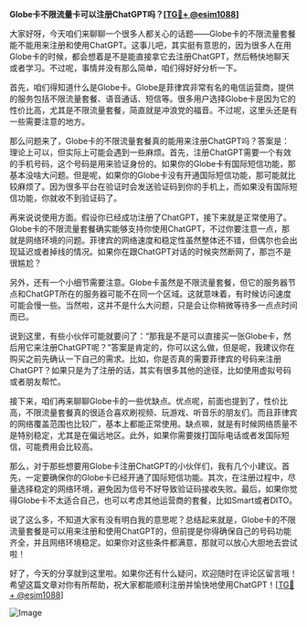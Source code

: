 **Globe卡不限流量卡可以注册ChatGPT吗？[[TG💪+ @esim1088](https://t.me/s/esim1088)]**

大家好呀，今天咱们来聊聊一个很多人都关心的话题——Globe卡的不限流量套餐能不能用来注册和使用ChatGPT。这事儿吧，其实挺有意思的，因为很多人在用Globe卡的时候，都会想着是不是能直接拿它去注册ChatGPT，然后畅快地聊天或者学习。不过呢，事情并没有那么简单，咱们得好好分析一下。

首先，咱们得知道什么是Globe卡。Globe是菲律宾非常有名的电信运营商，提供的服务包括不限流量套餐、语音通话、短信等。很多用户选择Globe卡是因为它的性价比高，尤其是不限流量套餐，简直就是冲浪党的福音。不过呢，这里头还是有一些需要注意的地方。

那么问题来了，Globe卡的不限流量套餐真的能用来注册ChatGPT吗？答案是：理论上可以，但实际上可能会遇到一些麻烦。首先，注册ChatGPT需要一个有效的手机号码，这个号码是用来验证身份的。如果你的Globe卡有国际短信功能，那基本没啥大问题。但是呢，如果你的Globe卡没有开通国际短信功能，那可能就比较麻烦了。因为很多平台在验证时会发送验证码到你的手机上，而如果没有国际短信功能，你就收不到验证码了。

再来说说使用方面。假设你已经成功注册了ChatGPT，接下来就是正常使用了。Globe卡的不限流量套餐确实能够支持你使用ChatGPT，不过你要注意一点，那就是网络环境的问题。菲律宾的网络速度和稳定性虽然整体还不错，但偶尔也会出现延迟或者掉线的情况。如果你在跟ChatGPT对话的时候突然断网了，那岂不是很尴尬？

另外，还有一个小细节需要注意。Globe卡虽然是不限流量套餐，但它的服务器节点和ChatGPT所在的服务器可能不在同一个区域。这就意味着，有时候访问速度可能会慢一些。当然啦，这并不是什么大问题，只是会让你稍微等待多一点点时间而已。

说到这里，有些小伙伴可能就要问了：“那我是不是可以直接买一张Globe卡，然后用它来注册ChatGPT呢？”答案是肯定的，你可以这么做，但是呢，我建议你在购买之前先确认一下自己的需求。比如，你是否真的需要菲律宾的号码来注册ChatGPT？如果只是为了注册的话，其实有很多其他的途径，比如使用虚拟号码或者朋友帮忙。

接下来，咱们再来聊聊Globe卡的一些优缺点。优点呢，前面也提到了，性价比高，不限流量套餐真的很适合喜欢刷视频、玩游戏、听音乐的朋友们。而且菲律宾的网络覆盖范围也比较广，基本上都能正常使用。缺点嘛，就是有时候网络质量不是特别稳定，尤其是在偏远地区。此外，如果你需要拨打国际电话或者发国际短信，可能费用会比较高。

那么，对于那些想要用Globe卡注册ChatGPT的小伙伴们，我有几个小建议。首先，一定要确保你的Globe卡已经开通了国际短信功能。其次，在注册过程中，尽量选择稳定的网络环境，避免因为信号不好导致验证码接收失败。最后，如果你觉得Globe卡不太适合自己，也可以考虑其他运营商的套餐，比如Smart或者DITO。

说了这么多，不知道大家有没有明白我的意思呢？总结起来就是，Globe卡的不限流量套餐是可以用来注册和使用ChatGPT的，但前提是你得确保自己的号码功能齐全，并且网络环境稳定。如果你对这些条件都满意，那就可以放心大胆地去尝试啦！

好了，今天的分享就到这里啦。如果你还有什么疑问，欢迎随时在评论区留言哦！希望这篇文章对你有所帮助，祝大家都能顺利注册并愉快地使用ChatGPT！[[TG💪+ @esim1088](https://t.me/s/esim1088)] 

![Image](https://i.postimg.cc/4NQfJmqS/Snipaste-2025-05-13-00-14-12.png)